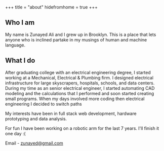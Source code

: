 +++
title = "about"
hidefromhome = true
+++

## Who I am
My name is Zunayed Ali and I grew up in Brooklyn. This is a place that lets anyone who is inclined partake in my musings of human and machine language.

## What I do
After graduating college with an electrical engineering degree, I started working at a Mechanical, Electrical & Plumbing firm. I designed electrical infrastructure for large skyscrapers, hospitals, schools, and data centers. During my time as an senior electrical engineer, I started automating CAD modeling and the calculations that I performed and soon started creating small programs. When my days involved more coding then electrical engineering I decided to switch paths

My interests have been in full stack web development, hardware prototyping and data analysis.

For fun I have been working on a robotic arm for the last 7 years. I'll finish it one day :(

Email - zunayed@gmail.com
